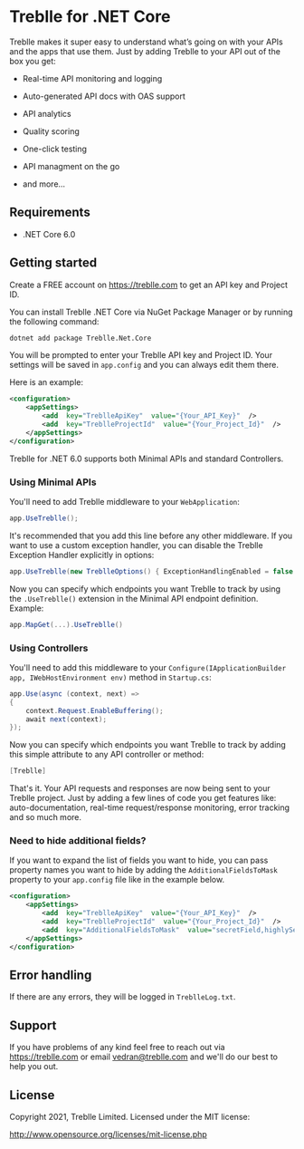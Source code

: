 # Treblle for .NET Core

  
  

Treblle makes it super easy to understand what’s going on with your APIs and the apps that use them. Just by adding Treblle to your API out of the box you get:

* Real-time API monitoring and logging

* Auto-generated API docs with OAS support

* API analytics

* Quality scoring

* One-click testing

* API managment on the go

* and more...

  

## Requirements

* .NET Core 6.0

  

## Getting started

Create a FREE account on <https://treblle.com> to get an API key and Project ID.

  

You can install Treblle .NET Core via NuGet Package Manager or by running the following command:

```bash
dotnet add package Treblle.Net.Core
```


  

You will be prompted to enter your Treblle API key and Project ID. Your settings will be saved in ```app.config``` and you can always edit them there.

Here is an example:

  

```xml
<configuration>
	<appSettings>
		<add  key="TreblleApiKey"  value="{Your_API_Key}"  />
		<add  key="TreblleProjectId"  value="{Your_Project_Id}"  />
	</appSettings>
</configuration>
```

Treblle for .NET 6.0 supports both Minimal APIs and standard Controllers.

### Using Minimal APIs

You'll need to add Treblle middleware to your ```WebApplication```:
```csharp
app.UseTreblle();
```

It's recommended that you add this line before any other middleware. 
If you want to use a custom exception handler, you can disable the Treblle Exception Handler explicitly in options:

```csharp
app.UseTreblle(new TreblleOptions() { ExceptionHandlingEnabled = false });
```

Now you can specify which endpoints you want Treblle to track by using the ```.UseTreblle()``` extension in the Minimal API endpoint definition.
Example:

```csharp
app.MapGet(...).UseTreblle()
```

### Using Controllers

You'll need to add this middleware to your ``` Configure(IApplicationBuilder app, IWebHostEnvironment env) ``` method in ```Startup.cs```:

  
  

```csharp
app.Use(async (context, next) =>
{
	context.Request.EnableBuffering();
	await next(context);
});
```

Now you can specify which endpoints you want Treblle to track by adding this simple attribute to any API controller or method:

  

```csharp
[Treblle]
```

  

That's it. Your API requests and responses are now being sent to your Treblle project. Just by adding a few lines of code you get features like: auto-documentation, real-time request/response monitoring, error tracking and so much more.

  
  

### Need to hide additional fields?

If you want to expand the list of fields you want to hide, you can pass property names you want to hide by adding the ```AdditionalFieldsToMask``` property to your ```app.config``` file like in the example below.

  

```xml
<configuration>
	<appSettings>
		<add  key="TreblleApiKey"  value="{Your_API_Key}"  />
		<add  key="TreblleProjectId"  value="{Your_Project_Id}"  />
		<add  key="AdditionalFieldsToMask"  value="secretField,highlySensitiveField"  />
	</appSettings>
</configuration>
```

## Error handling

If there are any errors, they will be logged in ```TreblleLog.txt```.
  

## Support

If you have problems of any kind feel free to reach out via <https://treblle.com> or email vedran@treblle.com and we'll do our best to help you out.

  

## License

Copyright 2021, Treblle Limited. Licensed under the MIT license:

http://www.opensource.org/licenses/mit-license.php
